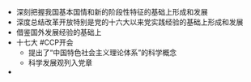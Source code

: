 - 深刻把握我国基本国情和新的阶段性特征的基础上形成和发展
- 深度总结改革开放特别是党的十六大以来党实践经验的基础上形成和发展
- 借鉴国外发展经验的基础上
- 十七大 #CCP开会
	- 提出了“中国特色社会主义理论体系”的科学概念
	- 科学发展观列入党章
-